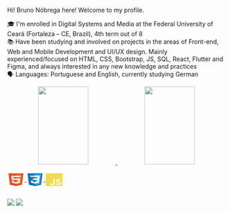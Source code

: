 Hi! Bruno Nóbrega here! Welcome to my profile.

🎓 I'm enrolled in Digital Systems and Media at the Federal University of Ceará (Fortaleza – CE, Brazil), 4th term out of 8<br>
📚 Have been studying and involved on projects in the areas of Front-end, Web and Mobile Development and UI/UX design. Mainly experienced/focused on HTML, CSS, Bootstrap, JS, SQL, React, Flutter and Figma, and always interested in any new knowledge and practices<br>
🗣 Languages: Portuguese and English, currently studying German<br>

<div align="center">
  <a href="https://github.com/nobrnbruno">
  <img height="180em" width="48%" src="https://github-readme-stats.vercel.app/api?username=nobrnbruno&show_icons=true&theme=dracula&include_all_commits=true&count_private=true"/>
  <img height="180em" width="48%" src="https://github-readme-stats.vercel.app/api/top-langs/?username=nobrnbruno&layout=compact&langs_count=7&theme=dracula"/>
</div>

 </div>
  <div style="display: inline"> <br>
  <img align="center" alt="nobrnbruno-HTML" height="30" width="40" src="https://raw.githubusercontent.com/devicons/devicon/master/icons/html5/html5-original.svg">
  <img align="center" alt="nobrnbruno-CSS" height="30" width="40" src="https://raw.githubusercontent.com/devicons/devicon/master/icons/css3/css3-original.svg">
  <img align="center" alt="nobrnbruno-Js" height="30" width="40" src="https://raw.githubusercontent.com/devicons/devicon/master/icons/javascript/javascript-plain.svg">
</div>
  
 ##
  
  <div> 
  <a href="https://www.linkedin.com/in/brunonobregadev/" target="_blank"><img src="https://img.shields.io/badge/-LinkedIn-%230077B5?style=for-the-badge&logo=linkedin&logoColor=white" target="_blank"></a> 
  <a href = "mailto:bruno.nobrega@alu.ufc.br"><img src="https://img.shields.io/badge/-Email-%23333?style=for-the-badge&logo=gmail&logoColor=white" target="_blank"></a>
  </div>
